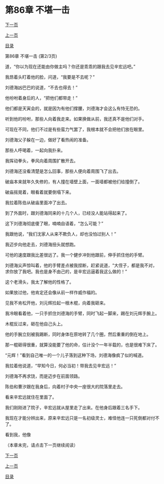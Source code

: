 <h1>第86章  不堪一击</h1>
            <div><p><a href="./0257_%E7%AC%AC86%E7%AB%A0_%E4%B8%8D%E5%A0%AA%E4%B8%80%E5%87%BB.md">下一页</a></p><p><a href="./0255_%E7%AC%AC86%E7%AB%A0_%E4%B8%8D%E5%A0%AA%E4%B8%80%E5%87%BB.md">上一页</a></p><p><a href="../">目录</a></p></div>
            <div><p>第86章  不堪一击 (第2/3页)</p><p>道，“你以为现在还能由你做主吗？你还是乖乖的跟我去见辛宏远吧。”</p><p>我昂着头盯着他的脸，问道，“我要是不去呢？”</p><p>刘德海凶巴巴的说道，“不去也得去！”</p><p>他吩咐着身后的人，“把他们都带走！”</p><p>他们都是天寅会的，就是因为有他们撑腰，刘德海才会这么有恃无恐的。</p><p>听到他的吩咐，那些人向着我走来。如果换做从前，我还真不是他们对手。</p><p>可现在不同，他们不过是有些蛮力气罢了，我根本就不会把他们放在眼里。</p><p>刘德海父子躲在一边，做好了看热闹的准备。</p><p>那些人呼喝着，一起向我扑来。</p><p>我挥动拳头，拳风向着周围扩散开去。</p><p>刘德海还没看清楚是怎么回事，那些人便向着周围飞了出去。</p><p>破庙本来就年久失修的，有人撞在墙壁上面，一面墙都被他们给撞倒了。</p><p>破庙摇晃着，眼看着就要倒塌下来。</p><p>我拉着陈伯从破庙里面冲了出去。</p><p>到了外面时，跟刘德海同来的十几个人，已经没人能站得起来了。</p><p>这下刘德海彻底傻了眼，喃喃自语着，“怎么可能？”</p><p>我跟他说，“我们沈家人从来不欺负人，却也没怕过别人！”</p><p>我迈步向他走去，刘德海扭头就想跑。</p><p>可他的速度跟我比差很远了。我一个健步冲到他跟前，伸手抓住他的手臂。</p><p>刘德海尖声惊叫着，他的手臂差点被我捏断，赶紧说道，“大侄子，都是我不对，求你放了我吧。我也是身不由己的，是辛宏远逼着我这么做的！”</p><p>这个老滑头，我太了解他的性格了。</p><p>如果放过他，他肯定还会像从前一样作威作福的。</p><p>见我不肯松开他，刘元辉捡起一根木棍，向着我砸来。</p><p>我冷眼看着他，一只手抓住刘德海的手臂，同时飞起一脚来，踢在刘元辉手腕上。</p><p>木棍反过来，砸在他自己头上。</p><p>他的手腕立刻被我踢断，同时身体在原地转了几个圈，然后重重的倒在地上。</p><p>那一棍砸得很重，就算没能要了他的命，估计没个一年半载的，也是很难下床了。</p><p>“元辉！”看到自己唯一的一个儿子落到这种下场，刘德海像疯了似的喊道。</p><p>我拉着他说道，“早知今日，何必当初！带我去见辛宏远！”</p><p>刘德海不再求饶，而是迈步在前面领路。</p><p>陈伯和曹汐跟在我身后，向着村子中央一座很大的院落里走去。</p><p>看来辛宏远就住在里面了。</p><p>我们刚刚进了院子，辛宏远就从屋里走了出来。在他身后跟着三名手下。</p><p>我现在才能分辨出来，原来辛宏远只是一名初级灵士，难怪他连一只死倒都对付不了。</p><p>看到我，他像</p><p>（本章未完，请点击下一页继续阅读）</p></div>
            <div><p><a href="./0257_%E7%AC%AC86%E7%AB%A0_%E4%B8%8D%E5%A0%AA%E4%B8%80%E5%87%BB.md">下一页</a></p><p><a href="./0255_%E7%AC%AC86%E7%AB%A0_%E4%B8%8D%E5%A0%AA%E4%B8%80%E5%87%BB.md">上一页</a></p><p><a href="../">目录</a></p></div>